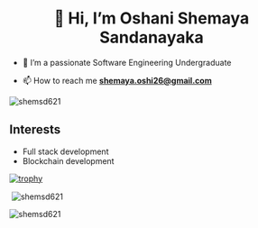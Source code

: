 <h1 align="center">👋 Hi, I’m Oshani Shemaya Sandanayaka</h1>

- 🌱 I’m a passionate Software Engineering Undergraduate

- 📫 How to reach me **shemaya.oshi26@gmail.com**

<p align="left">
<img src="https://komarev.com/ghpvc/?username=shemsd621&label=Profile%20views&color=0e75b6&style=flat" alt="shemsd621" /> 
</p>

## Interests 
- Full stack development
- Blockchain development

[![trophy](https://github-profile-trophy.vercel.app/?username=shemsd621)](https://github.com/ryo-ma/github-profile-trophy)

&nbsp;<img align="center" src="https://github-readme-stats.vercel.app/api?username=shemsd621&show_icons=true&layout=compact" alt="shemsd621" />

<img align="left" src="https://github-readme-stats.vercel.app/api/top-langs?username=shemsd621&show_icons=true&locale=en&layout=compact" alt="shemsd621" />

<!---
shemsd621/shemsd621 is a ✨ special ✨ repository because its `README.md` (this file) appears on your GitHub profile.
You can click the Preview link to take a look at your changes.
--->
